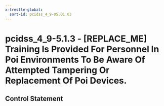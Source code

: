 ```yaml
---
x-trestle-global:
  sort-id: pcidss_4_9-05.01.03
---
```


# pcidss_4_9-5.1.3 - \[REPLACE_ME\] Training Is Provided For Personnel In Poi Environments To Be Aware Of Attempted Tampering Or Replacement Of Poi Devices.

## Control Statement
